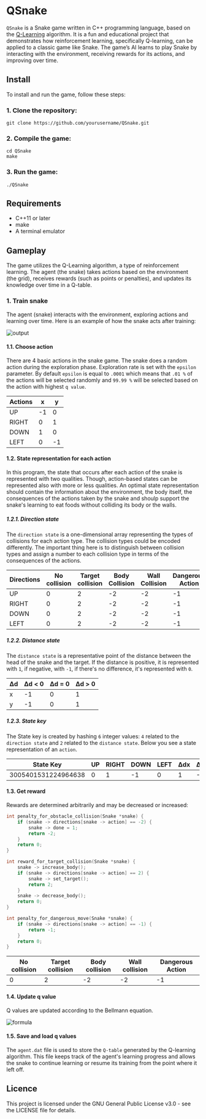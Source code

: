 # QSnake

`QSnake` is a Snake game written in C++ programming language, based on the [Q-Learning](https://en.wikipedia.org/wiki/Q-learning) algorithm. It is a fun and educational project that demonstrates how reinforcement learning, specifically Q-learning, can be applied to a classic game like Snake. The game’s AI learns to play Snake by interacting with the environment, receiving rewards for its actions, and improving over time.

## Install

To install and run the game, follow these steps:

### 1. Clone the repository:

```commandline
git clone https://github.com/yourusername/QSnake.git
```

### 2. Compile the game:

```commandline
cd QSnake
make
```

### 3. Run the game:

```commandline
./QSnake
```

## Requirements

- C++11 or later
- make
- A terminal emulator

## Gameplay

The game utilizes the Q-Learning algorithm, a type of reinforcement learning. The agent (the snake) takes actions based on the environment (the grid), receives rewards (such as points or penalties), and updates its knowledge over time in a Q-table.

### 1. Train snake

The agent (snake) interacts with the environment, exploring actions and learning over time. Here is an example of how the snake acts after training:

![output](https://github.com/user-attachments/assets/8980ed6c-7f6b-416f-9ac0-3bbccd70533d)

#### 1.1. Choose action

   There are 4 basic actions in the snake game. The snake does a random action during the exploration phase. Exploration rate is set with the `epsilon` parameter. By default `epsilon` is equal to `.0001` which means that `.01 %` of the actions will be selected randomly and `99.99 %` will be selected based on the action with highest `q value`.

   | Actions  | x  | y  |
   |----------|----|----|
   | UP       | -1 | 0  |
   | RIGHT    | 0  | 1  |
   | DOWN     | 1  | 0  |
   | LEFT     | 0  | -1 |

#### 1.2. State representation for each action

In this program, the state that occurs after each action of the snake is represented with two qualities. Though, action-based states can be represented also with more or less qualities. An optimal state representation should contain the information about the environment, the body itself, the consequences of the actions taken by the snake and shoulp support the snake's learning to eat foods without colliding its body or the walls.
   
##### 1.2.1. Direction state

The `direction state` is a one-dimensional array representing the types of collisions for each action type. The collision types could be encoded differently. The important thing here is to distinguish between collision types and assign a number to each collision type in terms of the consequences of the actions.

   | Directions | No collision | Target collision | Body Collision | Wall Collision | Dangerous Action |
   |------------|--------------|------------------|----------------|----------------|------------------|
   | UP         | 0            | 2                | -2             | -2             | -1               |
   | RIGHT      | 0            | 2                | -2             | -2             | -1               |           
   | DOWN       | 0            | 2                | -2             | -2             | -1               |          
   | LEFT       | 0            | 2                | -2             | -2             | -1               |
   
##### 1.2.2. Distance state

The `distance state` is a representative point of the distance between the head of the snake and the target. If the distance is positive, it is represented with `1`, if negative, with `-1`, if there's no difference, it's represented with `0`.

   | Δd | Δd < 0 | Δd = 0 | Δd > 0 | 
   |----|--------|--------|--------|
   | x  | -1     | 0      | 1      |
   | y  | -1     | 0      | 1      |


##### 1.2.3. State key

The State key is created by hashing `6` integer values: `4` related to the `direction state` and `2` related to the `distance state`. Below you see a state representation of an `action`.

  | State Key           | UP | RIGHT | DOWN | LEFT | Δdx | Δdy |
  |---------------------|----|-------|------|------|-----|-----|
  | 3005401531224964638 | 0  | 1     | -1   | 0    | 1   | -1  |

#### 1.3. Get reward

   Rewards are determined arbitrarily and may be decreased or increased:

```C++
int penalty_for_obstacle_collision(Snake *snake) {
    if (snake -> directions[snake -> action] == -2) {
        snake -> done = 1;
        return -2;
    }
    return 0;
}

int reward_for_target_collision(Snake *snake) {
    snake -> increase_body();
    if (snake -> directions[snake -> action] == 2) {
        snake -> set_target();
        return 2;
    }
    snake -> decrease_body();
    return 0;
}

int penalty_for_dangerous_move(Snake *snake) {
    if (snake -> directions[snake -> action] == -1) {
        return -1;
    }
    return 0;
}
```

  | No collision | Target collision | Body collision | Wall collision | Dangerous Action |
  |--------------|------------------|----------------|----------------|------------------|
  | 0            | 2                | -2             | -2             | -1               |

#### 1.4. Update q value

Q values are updated according to the Bellmann equation.

![formula](https://github.com/user-attachments/assets/e727e229-3334-410d-a0d0-1f55a0fa0597)

#### 1.5. Save and load q values

The `agent.dat` file is used to store the `Q-table` generated by the Q-learning algorithm. This file keeps track of the agent's learning progress and allows the snake to continue learning or resume its training from the point where it left off.

## Licence

This project is licensed under the GNU General Public License v3.0 - see the LICENSE file for details.
